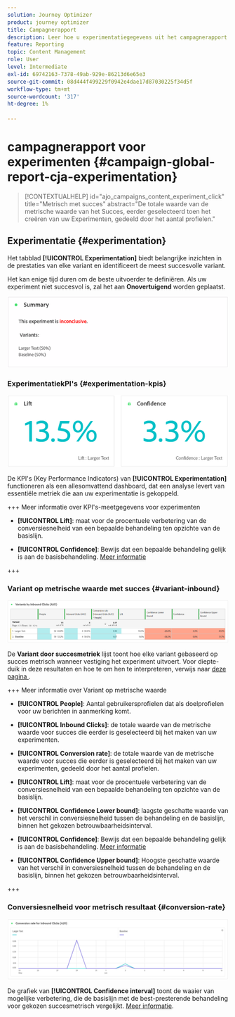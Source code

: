 ```yaml
---
solution: Journey Optimizer
product: journey optimizer
title: Campagnerapport
description: Leer hoe u experimentatiegegevens uit het campagnerapport kunt gebruiken
feature: Reporting
topic: Content Management
role: User
level: Intermediate
exl-id: 69742163-7378-49ab-929e-86213d6e65e3
source-git-commit: 08d444f499229f0942e4dae17d87030225f34d5f
workflow-type: tm+mt
source-wordcount: '317'
ht-degree: 1%

---
```



# campagnerapport voor experimenten {#campaign-global-report-cja-experimentation}

>[!CONTEXTUALHELP]
>id="ajo_campaigns_content_experiment_click"
>title="Metrisch met succes"
>abstract="De totale waarde van de metrische waarde van het Succes, eerder geselecteerd toen het creëren van uw Experimenten, gedeeld door het aantal profielen."

## Experimentatie {#experimentation}

Het tabblad **[!UICONTROL Experimentation]** biedt belangrijke inzichten in de prestaties van elke variant en identificeert de meest succesvolle variant.

Het kan enige tijd duren om de beste uitvoerder te definiëren. Als uw experiment niet succesvol is, zal het aan **Onovertuigend** worden geplaatst.

![](assets/cja-experimentation-1.png)

### ExperimentatiekPI&#39;s {#experimentation-kpis}

![](assets/cja-experimentation-kpis.png)

De KPI&#39;s (Key Performance Indicators) van **[!UICONTROL Experimentation]** functioneren als een allesomvattend dashboard, dat een analyse levert van essentiële metriek die aan uw experimentatie is gekoppeld.

+++ Meer informatie over KPI&#39;s-meetgegevens voor experimenten

* **[!UICONTROL Lift]**: maat voor de procentuele verbetering van de conversiesnelheid van een bepaalde behandeling ten opzichte van de basislijn.

* **[!UICONTROL Confidence]**: Bewijs dat een bepaalde behandeling gelijk is aan de basisbehandeling. [Meer informatie](../content-management/experiment-calculations.md#understand-confidence)

+++

### Variant op metrische waarde met succes {#variant-inbound}

![](assets/cja-experimentation-variants.png)

De **Variant door succesmetriek** lijst toont hoe elke variant gebaseerd op succes metrisch wanneer vestiging het experiment uitvoert.
Voor diepte-duik in deze resultaten en hoe te om hen te interpreteren, verwijs naar [&#x200B; deze pagina &#x200B;](../content-management/get-started-experiment.md#interpret-results).

+++ Meer informatie over Variant op metrische waarde

* **[!UICONTROL People]**: Aantal gebruikersprofielen dat als doelprofielen voor uw berichten in aanmerking komt.

* **[!UICONTROL Inbound Clicks]**: de totale waarde van de metrische waarde voor succes die eerder is geselecteerd bij het maken van uw experimenten.

* **[!UICONTROL Conversion rate]**: de totale waarde van de metrische waarde voor succes die eerder is geselecteerd bij het maken van uw experimenten, gedeeld door het aantal profielen.

* **[!UICONTROL Lift]**: maat voor de procentuele verbetering van de conversiesnelheid van een bepaalde behandeling ten opzichte van de basislijn.

* **[!UICONTROL Confidence Lower bound]**: laagste geschatte waarde van het verschil in conversiesnelheid tussen de behandeling en de basislijn, binnen het gekozen betrouwbaarheidsinterval.

* **[!UICONTROL Confidence]**: Bewijs dat een bepaalde behandeling gelijk is aan de basisbehandeling. [Meer informatie](../content-management/experiment-calculations.md#understand-confidence)

* **[!UICONTROL Confidence Upper bound]**: Hoogste geschatte waarde van het verschil in conversiesnelheid tussen de behandeling en de basislijn, binnen het gekozen betrouwbaarheidsinterval.

+++

### Conversiesnelheid voor metrisch resultaat {#conversion-rate}

![](assets/cja-experimentation-conversion.png)


De grafiek van **[!UICONTROL Confidence interval]** toont de waaier van mogelijke verbetering, die de basislijn met de best-presterende behandeling voor gekozen succesmetrisch vergelijkt. [Meer informatie](../content-management/experiment-calculations.md#confidence-intervals).